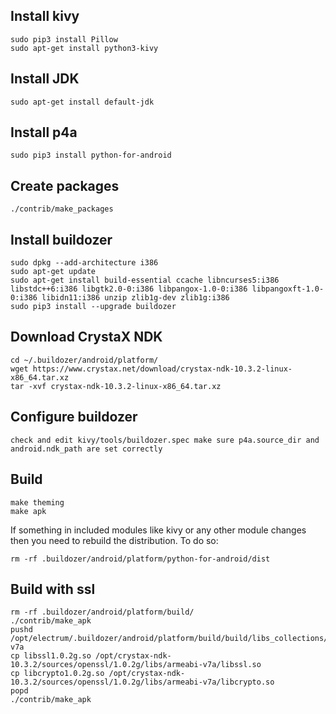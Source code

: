 ## Install kivy
    sudo pip3 install Pillow
    sudo apt-get install python3-kivy

## Install JDK
    sudo apt-get install default-jdk

## Install p4a
    sudo pip3 install python-for-android

## Create packages
    ./contrib/make_packages

## Install buildozer
    sudo dpkg --add-architecture i386
    sudo apt-get update
    sudo apt-get install build-essential ccache libncurses5:i386 libstdc++6:i386 libgtk2.0-0:i386 libpangox-1.0-0:i386 libpangoxft-1.0-0:i386 libidn11:i386 unzip zlib1g-dev zlib1g:i386
    sudo pip3 install --upgrade buildozer

## Download CrystaX NDK
    cd ~/.buildozer/android/platform/
    wget https://www.crystax.net/download/crystax-ndk-10.3.2-linux-x86_64.tar.xz
    tar -xvf crystax-ndk-10.3.2-linux-x86_64.tar.xz

## Configure buildozer
    check and edit kivy/tools/buildozer.spec make sure p4a.source_dir and android.ndk_path are set correctly

## Build

    make theming
    make apk


If something in included modules like kivy or any other module changes
then you need to rebuild the distribution. To do so:

    rm -rf .buildozer/android/platform/python-for-android/dist


## Build with ssl

    rm -rf .buildozer/android/platform/build/
    ./contrib/make_apk
    pushd /opt/electrum/.buildozer/android/platform/build/build/libs_collections/Electrum/armeabi-v7a
    cp libssl1.0.2g.so /opt/crystax-ndk-10.3.2/sources/openssl/1.0.2g/libs/armeabi-v7a/libssl.so
    cp libcrypto1.0.2g.so /opt/crystax-ndk-10.3.2/sources/openssl/1.0.2g/libs/armeabi-v7a/libcrypto.so
    popd
    ./contrib/make_apk


